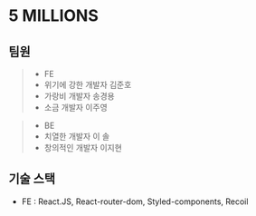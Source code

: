 # 5 MILLIONS

## 팀원

> - FE
> - 위기에 강한 개발자 김준호
> - 가랑비 개발자 송경용
> - 소금 개발자 이주영

> - BE
> - 치열한 개발자 이 솔
> - 창의적인 개발자 이지현

## 기술 스택

- FE : React.JS, React-router-dom, Styled-components, Recoil
